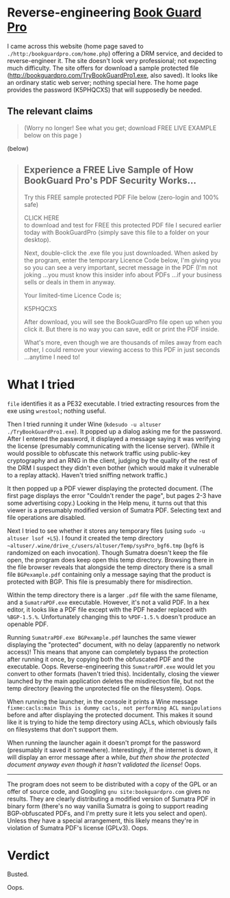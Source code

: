 # Reverse-engineering [Book Guard Pro](http://bookguardpro.com/home.php)

I came across this website (home page saved to `./http:/bookguardpro.com/home.php`) offering a DRM service, and decided to reverse-engineer it. The site doesn't look very professional; not expecting much difficulty. The site offers for download a sample protected file (http://bookguardpro.com/TryBookGuardPro1.exe, also saved). It looks like an ordinary static web server; nothing special here. The home page provides the password (K5PHQCXS) that will supposedly be needed.

## The relevant claims

> (Worry no longer!  See what you get; download FREE LIVE EXAMPLE below on this page )

(below)

> ## Experience a FREE Live Sample of How BookGuard Pro's PDF Security Works...
>
> Try this FREE sample protected PDF File below (zero-login and 100% safe)
>
> CLICK HERE<br/> to download and test for FREE this protected PDF file I secured earlier today with BookGuardPro (simply save this file to a folder on your desktop).
>
> Next, double-click the .exe file you just downloaded. When asked by the program, enter the temporary Licence Code below, I'm giving you so you can see a very important, secret message in the PDF (I'm not joking ...you must know this insider info about PDFs ...if your business sells or deals in them in anyway.
>
> Your limited-time Licence Code is;
>
> K5PHQCXS
>
> After download, you will see the BookGuardPro file open up when you click it. But there is no way you can save, edit or print the PDF inside.
>
> What's more, even though we are thousands of miles away from each other, I could remove your viewing access to this PDF in just seconds ...anytime I need to!

# What I tried

`file` identifies it as a PE32 executable. I tried extracting resources from the exe using `wrestool`; nothing useful.

Then I tried running it under Wine (`kdesudo -u altuser ./TryBookGuardPro1.exe`). It popped up a dialog asking me for the password. After I entered the password, it displayed a message saying it was verifying the license (presumably communicating with the license server). (While it would possible to obfuscate this network traffic using public-key cryptography and an RNG in the client, judging by the quality of the rest of the DRM I suspect they didn't even bother (which would make it vulnerable to a replay attack). Haven't tried sniffing network traffic.)

It then popped up a PDF viewer displaying the protected document. (The first page displays the error "Couldn't render the page", but pages 2-3 have some advertising copy.) Looking in the Help menu, it turns out that this viewer is a presumably modified version of Sumatra PDF. Selecting text and file operations are disabled.

Next I tried to see whether it stores any temporary files (using `sudo -u altuser lsof +L5`). I found it created the temp directory `~altuser/.wine/drive_c/users/altuser/Temp/sysPro_bgf6.tmp` (`bgf6` is randomized on each invocation). Though Sumatra doesn't keep the file open, the program does keep open this temp directory. Browsing there in the file browser reveals that alongside the temp directory there is a small file `BGPexample.pdf` containing only a message saying that the product is protected with BGP. This file is presumably there for misdirection.

Within the temp directory there is a larger `.pdf` file with the same filename, and a `SumatraPDF.exe` executable. However, it's not a valid PDF. In a hex editor, it looks like a PDF file except with the PDF header replaced with `%BGP-1.5.%`. Unfortunately changing this to `%PDF-1.5.%` doesn't produce an openable PDF.

Running `SumatraPDF.exe BGPexample.pdf` launches the same viewer displaying the "protected" document, with no delay (apparently no network access)! This means that anyone can completely bypass the protection after running it once, by copying both the obfuscated PDF and the executable. Oops. Reverse-engineering this `SumatraPDF.exe` would let you convert to other formats (haven't tried this). Incidentally, closing the viewer launched by the main application deletes the misdirection file, but not the temp directory (leaving the unprotected file on the filesystem). Oops.

When running the launcher, in the console it prints a Wine message `fixme:cacls:main This is dummy cacls, not performing ACL manipulations` before and after displaying the protected document. This makes it sound like it is trying to hide the temp directory using ACLs, which obviously fails on filesystems that don't support them.

When running the launcher again it doesn't prompt for the password (presumably it saved it somewhere). Interestingly, if the internet is down, it will display an error message after a while, *but then show the protected document anyway even though it hasn't validated the license*! Oops.

------

The program does not seem to be distributed with a copy of the GPL or an offer of source code, and Googling `gnu site:bookguardpro.com` gives no results. They are clearly distributing a modified version of Sumatra PDF in binary form (there's no way vanilla Sumatra is going to support reading BGP-obfuscated PDFs, and I'm pretty sure it lets you select and open). Unless they have a special arrangement, this likely means they're in violation of Sumatra PDF's license (GPLv3). Oops.

# Verdict
Busted.

Oops.